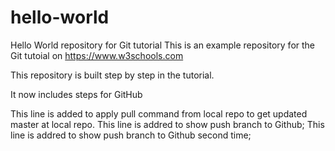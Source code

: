# hello-world
Hello World repository for Git tutorial
This is an example repository for the Git tutoial on https://www.w3schools.com

This repository is built step by step in the tutorial.

It now includes  steps for GitHub

This line is added to apply pull command  from local repo to get updated master at local repo.
This line is addred to show push branch to Github;
This line is addred to show push branch to Github second time;
